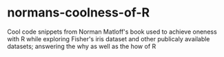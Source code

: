 # normans-coolness-of-R

Cool code snippets from Norman Matloff's book used to achieve oneness with R while exploring Fisher's iris dataset and other publicaly available datasets; answering the why as well as the how of R
